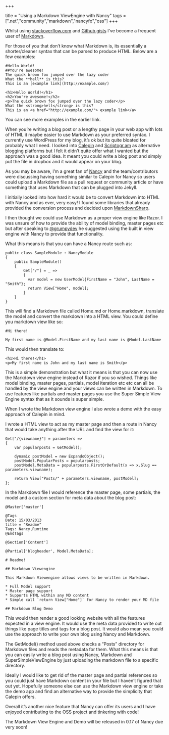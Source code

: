 +++

title = "Using a Markdown ViewEngine with Nancy"
tags = [".net","community","markdown","nancyfx","oss"]
+++

Whilst using [stackoverflow.com][1] and [Github gists][2] I’ve become a frequent user of [Markdown][3].

For those of you that don’t know what Markdown is, its essentially a shorter/cleaner syntax that can be parsed to produce HTML. Below are a few examples:

    #Hello World!
    ##You're awesome!
    The quick brown fox jumped over the lazy coder
    What the **hell** is this?
    This is an [example link](http://example.com/)

    <h1>Hello World!</h1>
    <h2>You're awesome!</h2>
    <p>The quick brown fox jumped over the lazy coder</p>
    What the <strong>hell</strong> is this?
    This is an <a href="http://example.com/"> example link</a>

You can see more examples in the earlier link.

When you’re writing a blog post or a lengthy page in your web app with lots of HTML it maybe easier to use Markdown as your preferred syntax. I currently use WordPress for my blog, it’s ok but its quite bloated for probably what I need. I looked into [Calepin][9] and [Scriptogr.am][10] as alternative blogging platforms but I felt it didn’t quite offer what I wanted but the approach was a good idea. It meant you could write a blog post and simply put the file in dropbox and it would appear on your blog.

<!--more-->

As you may be aware, I’m a great fan of [Nancy][11] and the team/contributors were discussing having something similar to Calepin for Nancy so users could upload a Markdown file as a pull request or community article or have something that uses Markdown that can be plugged into Jekyll.

I initially looked into how hard it would be to convert Markdown into HTML with Nancy and as ever, very easy! I found some libraries that already provided the conversion process and decided upon [MarkdownSharp][12].

I then thought we could use Markdown as a proper view engine like Razor. I was unsure of how to provide the ability of model binding, master pages etc but after speaking to [@grumpydev][13] he suggested using the built in view engine with Nancy to provide that functionality.

What this means is that you can have a Nancy route such as:

	public class SampleModule : NancyModule
	{
	    public SampleModule()
	    {
	        Get["/"] = _ =>
	        {
	          var model = new UserModel{FirstName = "John", LastName = "Smith"};
	          return View["Home", model];
	        }
	    }
	}

This will find a Markdown file called Home.md or Home.markdown, translate the model and convert the markdown into a HTML view. You could define you markdown view like so:

    #Hi there!

    My first name is @Model.FirstName and my last name is @Model.LastName

This would then translate to:

    <h1>Hi there!</h1>
    <p>My first name is John and my last name is Smith</p>


This is a simple demonstration but what it means is that you can now use the Markdown view engine instead of Razor if you so wished. Things like model binding, master pages, partials, model iteration etc etc can all be handled by the view engine and your views can be written in Markdown. To use features like partials and master pages you use the Super Simple View Engine syntax that as it sounds is super simple.

When I wrote the Markdown view engine I also wrote a demo with the easy approach of Calepin in mind.

I wrote a HTML view to act as my master page and then a route in Nancy that would take anything after the URL and find the view for it:

	Get["/{viewname}"] = parameters =>
	{
	    var popularposts = GetModel();
	
	    dynamic postModel = new ExpandoObject();
	    postModel.PopularPosts = popularposts;
	    postModel.MetaData = popularposts.FirstOrDefault(x => x.Slug == parameters.viewname);
	
	    return View["Posts/" + parameters.viewname, postModel];
	};

In the Markdown file I would reference the master page, some partials, the model and a custom section for meta data about the blog post:

	@Master['master']
	
	@Tags
	Date: 15/03/2013
	title = "Readme"
	Tags: Nancy,Runtime
	@EndTags
	
	@Section['Content']
	
	@Partial['blogheader', Model.MetaData];
	
	# Readme!
	
	## Markdown Viewengine
	
	This Markdown Viewengine allows views to be written in Markdown.
	
	* Full Model support
	* Master page support
	* Supports HTML within any MD content
	* Simple call `return View["Home"]` for Nancy to render your MD file
	
	## Markdown Blog Demo

This would then render a good looking website with all the features expected in a view engine. It would use the meta data provided to write out things like page titles and tags for a blog post. It would also mean you could use the approach to write your own blog using Nancy and Markdown.

The GetModel() method used above checks a “Posts” directory for Markdown files and reads the metadata for them. What this means is that you can easily write a blog post using Nancy, Markdown and SuperSimpleViewEngine by just uploading the markdown file to a specific directory.

Ideally I would like to get rid of the master page and partial references so you could just have Markdown content in your file but I haven’t figured that out yet. Hopefully someone else can use the Markdown view engine or take the demo app and find an alternative way to provide the simplicity that Calepin offers.

Overall it’s another nice feature that Nancy can offer its users and I have enjoyed contributing to the OSS project and tinkering with code!

The Markdown View Engine and Demo will be released in 0.17 of Nancy due very soon!

   [1]: http://stackoverflow.com
   [2]: https://gist.github.com/
   [3]: http://daringfireball.net/projects/markdown/
   [4]: http://december.com/html/4/element/h1.html
   [5]: http://december.com/html/4/element/h2.html
   [6]: http://december.com/html/4/element/p.html
   [7]: http://december.com/html/4/element/strong.html
   [8]: http://december.com/html/4/element/a.html
   [9]: http://calepin.co/
   [10]: http://scriptogr.am/
   [11]: http://nancyfx.org/
   [12]: http://nuget.org/packages/MarkdownSharp/
   [13]: http://twitter.com/grumpydev

  
